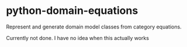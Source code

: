# python-domain-equations
Represent and generate domain model classes from category equations. 

Currently not done. I have no idea when this actually works
